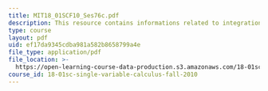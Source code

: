 ```yaml
---
title: MIT18_01SCF10_Ses76c.pdf
description: This resource contains informations related to integration by parts.
type: course
layout: pdf
uid: ef17da9345cdba981a582b8658799a4e
file_type: application/pdf
file_location: >-
  https://open-learning-course-data-production.s3.amazonaws.com/18-01sc-single-variable-calculus-fall-2010/ef17da9345cdba981a582b8658799a4e_MIT18_01SCF10_Ses76c.pdf
course_id: 18-01sc-single-variable-calculus-fall-2010
---
```

